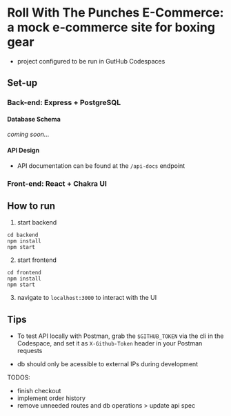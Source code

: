 # Roll With The Punches E-Commerce: a mock e-commerce site for boxing gear

- project configured to be run in GutHub Codespaces

## Set-up

### Back-end: Express + PostgreSQL

#### Database Schema

_*coming soon...*_

#### API Design

- API documentation can be found at the `/api-docs` endpoint

### Front-end: React + Chakra UI

## How to run

1. start backend

```shell
cd backend
npm install
npm start
```

2. start frontend

```shell
cd frontend
npm install
npm start
```

3. navigate to `localhost:3000` to interact with the UI

## Tips

- To test API locally with Postman, grab the `$GITHUB_TOKEN` via the cli in the Codespace, and set it as `X-Github-Token` header in your Postman requests

- db should only be acessible to external IPs during development

TODOS:

- finish checkout
- implement order history
- remove unneeded routes and db operations > update api spec
